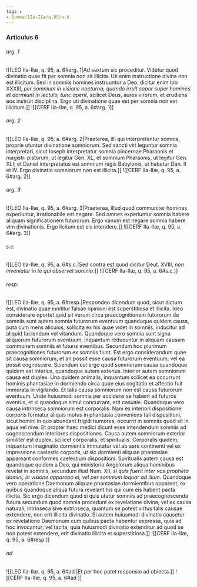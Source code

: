 ```yaml
---
tags : 
- Summa/IIa-IIæ/q.95/a.6
---
```


### Articulus 6

###### arg. 1
![[LEO IIa-IIæ, q. 95, a. 6#arg. 1|Ad sextum sic proceditur. Videtur quod divinatio quae fit per somnia non sit illicita. Uti enim instructione divina non est illicitum. Sed in somniis homines instruuntur a Deo, dicitur enim Iob XXXIII, *per somnium in visione nocturna, quando irruit sopor super homines et dormiunt in lectulo, tunc aperit*, scilicet Deus, aures virorum, et erudiens eos instruit disciplina. Ergo uti divinatione quae est per somnia non est illicitum.]]
![[CERF IIa-IIæ, q. 95, a. 6#arg. 1]]

###### arg. 2
![[LEO IIa-IIæ, q. 95, a. 6#arg. 2|Praeterea, illi qui interpretantur somnia, proprie utuntur divinatione somniorum. Sed sancti viri leguntur somnia interpretari, sicut Ioseph interpretatur somnia pincernae Pharaonis et magistri pistorum, ut legitur Gen. XL, et somnium Pharaonis, ut legitur Gen. XLI; et Daniel interpretatus est somnium regis Babylonis, ut habetur Dan. II et IV. Ergo divinatio somniorum non est illicita.]]
![[CERF IIa-IIæ, q. 95, a. 6#arg. 2]]

###### arg. 3
![[LEO IIa-IIæ, q. 95, a. 6#arg. 3|Praeterea, illud quod communiter homines experiuntur, irrationabile est negare. Sed omnes experiuntur somnia habere aliquam significationem futurorum. Ergo vanum est negare somnia habere vim divinationis. Ergo licitum est eis intendere.]]
![[CERF IIa-IIæ, q. 95, a. 6#arg. 3]]

###### s.c.
![[LEO IIa-IIæ, q. 95, a. 6#s.c.|Sed contra est quod dicitur Deut. XVIII, *non inveniatur in te qui observet somnia*.]]
![[CERF IIa-IIæ, q. 95, a. 6#s.c.]]

###### resp.
![[LEO IIa-IIæ, q. 95, a. 6#resp.|Respondeo dicendum quod, sicut dictum est, divinatio quae innititur falsae opinioni est superstitiosa et illicita. Ideo considerare oportet quid sit verum circa praecognitionem futurorum de somniis sunt autem somnia futurorum eventuum quandoque quidem causa, puta cum mens alicuius, sollicita ex his quae videt in somniis, inducitur ad aliquid faciendum vel vitandum. Quandoque vero somnia sunt signa aliquorum futurorum eventuum, inquantum reducuntur in aliquam causam communem somniis et futuris eventibus. Secundum hoc plurimum praecognitiones futurorum ex somniis fiunt. Est ergo considerandum quae sit causa somniorum; et an possit esse causa futurorum eventuum; vel ea possit cognoscere. Sciendum est ergo quod somniorum causa quandoque quidem est interius, quandoque autem exterius. Interior autem somniorum causa est duplex. Una quidem animalis, inquantum scilicet ea occurrunt hominis phantasiae in dormiendo circa quae eius cogitatio et affectio fuit immorata in vigilando. Et talis causa somniorum non est causa futurorum eventuum. Unde huiusmodi somnia per accidens se habent ad futuros eventus, et si quandoque simul concurrant, erit casuale. Quandoque vero causa intrinseca somniorum est corporalis. Nam ex interiori dispositione corporis formatur aliquis motus in phantasia conveniens tali dispositioni, sicut homini in quo abundant frigidi humores, occurrit in somniis quod sit in aqua vel nive. Et propter haec medici dicunt esse intendendum somniis ad cognoscendum interiores dispositiones. Causa autem somniorum exterior similiter est duplex, scilicet corporalis, et spiritualis. Corporalis quidem, inquantum imaginatio dormientis immutatur vel ab aere continenti vel ex impressione caelestis corporis, ut sic dormienti aliquae phantasiae appareant conformes caelestium dispositioni. Spiritualis autem causa est quandoque quidem a Deo, qui ministerio Angelorum aliqua hominibus revelat in somniis, secundum illud Num. XII, *si quis fuerit inter vos propheta domini, in visione apparebo ei, vel per somnium loquar ad illum*. Quandoque vero operatione Daemonum aliquae phantasiae dormientibus apparent, ex quibus quandoque aliqua futura revelant his qui cum eis habent pacta illicita. Sic ergo dicendum quod si quis utatur somniis ad praecognoscenda futura secundum quod somnia procedunt ex revelatione divina; vel ex causa naturali, intrinseca sive extrinseca, quantum se potest virtus talis causae extendere, non erit illicita divinatio. Si autem huiusmodi divinatio causetur ex revelatione Daemonum cum quibus pacta habentur expressa, quia ad hoc invocantur; vel tacita, quia huiusmodi divinatio extenditur ad quod se non potest extendere, erit divinatio illicita et superstitiosa.]]
![[CERF IIa-IIæ, q. 95, a. 6#resp.]]

###### ad 
![[LEO IIa-IIæ, q. 95, a. 6#ad |Et per hoc patet responsio ad obiecta.]]
![[CERF IIa-IIæ, q. 95, a. 6#ad ]]

